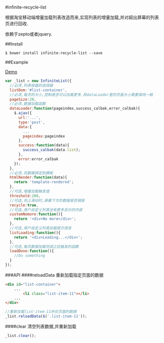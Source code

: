 #infinite-recycle-list

根据淘宝移动端增量加载列表改造而来,实现列表的增量加载,并对超出屏幕的列表页进行回收.

依赖于zepto或者jquery.

##Install
```
$ bower install infinite-recycle-list --save
```

##Example

[Demo](http://marvinwilliam.com/infinite-recycle-list/)

```javascript
var _list = new InfiniteList({
  //必须,列表容器的选择器
  listDom:'#list-container',
  //必须,每页的大小,控制是否可以加载更多,和dataLoader里的页面大小需要保持一致
  pageSize:20,
  //必须,数据加载函数
  dataLoader:function(pageindex,success_calbak,error_calbak){
    $.ajax({
      url:'...',
      type:'post',
      data:{
        ...
        pageindex:pageindex
      },
      success:function(data){
        success_calbak(data.list);
      },
      error:error_calbak
    });
  },
  //必须,将数据绑定到模板
  htmlRender:function(data){
    return 'template-rendered';
  },
  //可选,增量加载触发值
  threshold:200,
  //可选,向上滑动时,屏幕下方的数据是否销毁
  recycle:true,
  //可选,用户自定义列表没有更多显示的内容
  customNomore:function(){
    return '<div>No more</div>';
  },
  //可选,用户自定义列表加载提示信息
  listLoading:function(){
    return '<div>Loading...</div>';
  },
  //可选,每页数据加载完成之后触发的函数
  loadDone:function(){
    //Do something
  }
});
```

###API
####reloadData
重新加载指定页面的数据
```html
<div id="list-container">
    ...
        <li class="list-item-11"></li>
    ...
</div>
```

```javascript
//重新加载list-item-11所在页面的数据
_list.reloadData($('.list-item-11'));
```

####clear
清空列表数据,并重新加载

```javascript
_list.clear();
```

